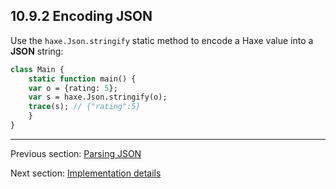 ## 10.9.2 Encoding JSON

Use the `haxe.Json.stringify` static method to encode a Haxe value into a **JSON** string:
```haxe
class Main {
	static function main() {
    var o = {rating: 5};
    var s = haxe.Json.stringify(o);
    trace(s); // {"rating":5}
	}
}

```

---

Previous section: [Parsing JSON](std-Json-parsing.md)

Next section: [Implementation details](std-Json-implementation-details.md)